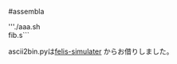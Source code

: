 #assembla

'''./aaa.sh  
fib.s```

ascii2bin.pyは[felis-simulater](https://github.com/ordovicia/felis-simulator)
からお借りしました。
